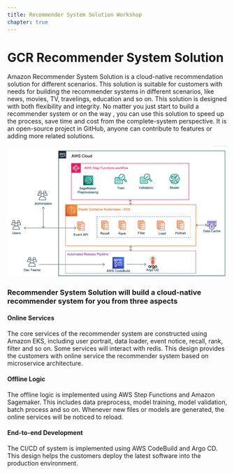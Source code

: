 ```yaml
---
title: Recommender System Solution Workshop 
chapter: true
---
```


# GCR Recommender System Solution

Amazon Recommender System Solution is a cloud-native recommendation solution for different scenarios. This solution is suitable for customers with needs for building the recommender systems in different scenarios, like news, movies, TV, travelings, education and so on. This solution is designed with both flexibility and integrity. No matter you just start to build a recommender system or on the way , you can use this solution to speed up the process, save time and cost from the complete-system perspective. It is an open-source project in GitHub, anyone can contribute to features or adding more related solutions.

![What is Recommender System](/images/what-is-recsys.png)

### Recommender System Solution will build a cloud-native recommender system for you from three aspects 

#### Online Services

The core services of the recommender system are constructed using Amazon EKS, including user portrait, data loader, event notice, recall, rank, filter and so on. Some services will interact with redis. This design provides the customers with online service the recommender system based on microservice architecture.
#### Offline Logic

The offline logic is implemented using AWS Step Functions and Amazon Sagemaker. This includes data preprocess, model training, model validation, batch process and so on. Whenever new files or models are generated, the online services will be noticed to reload.

#### End-to-end Development

The CI/CD of system is implemented using AWS CodeBuild and Argo CD. This design helps the customers deploy the latest software into the production environment.